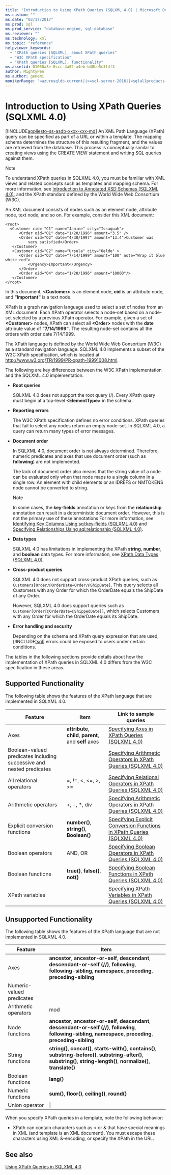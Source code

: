 ```yaml
---
title: "Introduction to Using XPath Queries (SQLXML 4.0) | Microsoft Docs"
ms.custom: ""
ms.date: "03/17/2017"
ms.prod: sql
ms.prod_service: "database-engine, sql-database"
ms.reviewer: ""
ms.technology: xml
ms.topic: "reference"
helpviewer_keywords: 
  - "XPath queries [SQLXML], about XPath queries"
  - "W3C XPath specification"
  - "XPath queries [SQLXML], functionality"
ms.assetid: 01050a8e-0ccc-4a02-a4eb-b48be5c3f4f3
author: MightyPen
ms.author: genemi
monikerRange: "=azuresqldb-current||>=sql-server-2016||=sqlallproducts-allversions||>=sql-server-linux-2017||=azuresqldb-mi-current"
---
```

# Introduction to Using XPath Queries (SQLXML 4.0)
[!INCLUDE[appliesto-ss-asdb-xxxx-xxx-md](../../includes/appliesto-ss-asdb-xxxx-xxx-md.md)]
  An XML Path Language (XPath) query can be specified as part of a URL or within a template. The mapping schema determines the structure of this resulting fragment, and the values are retrieved from the database. This process is conceptually similar to creating views using the CREATE VIEW statement and writing SQL queries against them.  
  
> [!NOTE]  
>  To understand XPath queries in SQLXML 4.0, you must be familiar with XML views and related concepts such as templates and mapping schema. For more information, see [Introduction to Annotated XSD Schemas &#40;SQLXML 4.0&#41;](../../relational-databases/sqlxml/annotated-xsd-schemas/introduction-to-annotated-xsd-schemas-sqlxml-4-0.md), and the XPath standard defined by the World Wide Web Consortium (W3C).  
  
 An XML document consists of nodes such as an element node, attribute node, text node, and so on. For example, consider this XML document:  
  
```  
<root>  
  <Customer cid= "C1" name="Janine" city="Issaquah">  
      <Order oid="O1" date="1/20/1996" amount="3.5" />  
      <Order oid="O2" date="4/30/1997" amount="13.4">Customer was  
          very satisfied</Order>  
   </Customer>  
   <Customer cid="C2" name="Ursula" city="Oelde" >  
      <Order oid="O3" date="7/14/1999" amount="100" note="Wrap it blue white red">  
          <Urgency>Important</Urgency>  
      </Order>  
      <Order oid="O4" date="1/20/1996" amount="10000"/>  
   </Customer>  
</root>  
```  
  
 In this document, **\<Customer>** is an element node, **cid** is an attribute node, and **"Important"** is a text node.  
  
 XPath is a graph navigation language used to select a set of nodes from an XML document. Each XPath operator selects a node-set based on a node-set selected by a previous XPath operator. For example, given a set of **\<Customer>** nodes, XPath can select all **\<Order>** nodes with the **date** attribute value of **"7/14/1999"**. The resulting node-set contains all the orders with order date 7/14/1999.  
  
 The XPath language is defined by the World Wide Web Consortium (W3C) as a standard navigation language. SQLXML 4.0 implements a subset of the W3C XPath specification, which is located at http://www.w3.org/TR/1999/PR-xpath-19991008.html.  
  
 The following are key differences between the W3C XPath implementation and the SQLXML 4.0 implementation.  
  
-   **Root queries**  
  
     SQLXML 4.0 does not support the root query (/). Every XPath query must begin at a top-level **\<ElementType>** in the schema.  
  
-   **Reporting errors**  
  
     The W3C XPath specification defines no error conditions. XPath queries that fail to select any nodes return an empty node-set. In SQLXML 4.0, a query can return many types of error messages.  
  
-   **Document order**  
  
     In SQLXML 4.0, document order is not always determined. Therefore, numeric predicates and axes that use document order (such as **following**) are not implemented.  
  
     The lack of document order also means that the string value of a node can be evaluated only when that node maps to a single column in a single row. An element with child elements or an IDREFS or NMTOKENS node cannot be converted to string.  
  
    > [!NOTE]  
    >  In some cases, the **key-fields** annotation or keys from the **relationship** annotation can result in a deterministic document order. However, this is not the primary use of these annotations For more information, see [Identifying Key Columns Using sql:key-fields &#40;SQLXML 4.0&#41;](../../relational-databases/sqlxml-annotated-xsd-schemas-using/identifying-key-columns-using-sql-key-fields-sqlxml-4-0.md) and [Specifying Relationships Using sql:relationship &#40;SQLXML 4.0&#41;](../../relational-databases/sqlxml-annotated-xsd-schemas-using/specifying-relationships-using-sql-relationship-sqlxml-4-0.md).  
  
-   **Data types**  
  
     SQLXML 4.0 has limitations in implementing the XPath **string**, **number**, and **boolean** data types. For more information, see [XPath Data Types &#40;SQLXML 4.0&#41;](../../relational-databases/sqlxml-annotated-xsd-schemas-xpath-queries/xpath-data-types-sqlxml-4-0.md).  
  
-   **Cross-product queries**  
  
     SQLXML 4.0 does not support cross-product XPath queries, such as `Customers[Order/@OrderDate=Order/@ShipDate]`. This query selects all Customers with any Order for which the OrderDate equals the ShipDate of any Order.  
  
     However, SQLXML 4.0 does support queries such as `Customer[Order[@OrderDate=@ShippedDate]]`, which selects Customers with any Order for which the OrderDate equals its ShipDate.  
  
-   **Error handling and security**  
  
     Depending on the schema and XPath query expression that are used, [!INCLUDE[tsql](../../includes/tsql-md.md)] errors could be exposed to users under certain conditions.  
  
 The tables in the following sections provide details about how the implementation of XPath queries in SQLXML 4.0 differs from the W3C specification in these areas.  
  
## Supported Functionality  
 The following table shows the features of the XPath language that are implemented in SQLXML 4.0.  
  
|Feature|Item|Link to sample queries|  
|-------------|----------|----------------------------|  
|Axes|**attribute**, **child**, **parent**, and **self** axes|[Specifying Axes in XPath Queries &#40;SQLXML 4.0&#41;](../../relational-databases/sqlxml-annotated-xsd-schemas-xpath-queries/samples/specifying-axes-in-xpath-queries-sqlxml-4-0.md)|  
|Boolean-valued predicates including successive and nested predicates||[Specifying Arithmetic Operators in XPath Queries &#40;SQLXML 4.0&#41;](../../relational-databases/sqlxml-annotated-xsd-schemas-xpath-queries/samples/specifying-arithmetic-operators-in-xpath-queries-sqlxml-4-0.md)|  
|All relational operators|=, !=, <, \<=, >, >=|[Specifying Relational Operators in XPath Queries &#40;SQLXML 4.0&#41;](../../relational-databases/sqlxml-annotated-xsd-schemas-xpath-queries/samples/specifying-relational-operators-in-xpath-queries-sqlxml-4-0.md)|  
|Arithmetic operators|+, -, *, div|[Specifying Arithmetic Operators in XPath Queries &#40;SQLXML 4.0&#41;](../../relational-databases/sqlxml-annotated-xsd-schemas-xpath-queries/samples/specifying-arithmetic-operators-in-xpath-queries-sqlxml-4-0.md)|  
|Explicit conversion functions|**number()**, **string()**, **Boolean()**|[Specifying Explicit Conversion Functions in XPath Queries &#40;SQLXML 4.0&#41;](../../relational-databases/sqlxml-annotated-xsd-schemas-xpath-queries/samples/specifying-explicit-conversion-functions-in-xpath-queries-sqlxml-4-0.md)|  
|Boolean operators|AND, OR|[Specifying Boolean Operators in XPath Queries &#40;SQLXML 4.0&#41;](../../relational-databases/sqlxml-annotated-xsd-schemas-xpath-queries/samples/specifying-boolean-operators-in-xpath-queries-sqlxml-4-0.md)|  
|Boolean functions|**true()**, **false()**, **not()**|[Specifying Boolean Functions in XPath Queries &#40;SQLXML 4.0&#41;](../../relational-databases/sqlxml-annotated-xsd-schemas-xpath-queries/samples/specifying-boolean-functions-in-xpath-queries-sqlxml-4-0.md)|  
|XPath variables||[Specifying XPath Variables in XPath Queries &#40;SQLXML 4.0&#41;](../../relational-databases/sqlxml-annotated-xsd-schemas-xpath-queries/samples/specifying-xpath-variables-in-xpath-queries-sqlxml-4-0.md)|  
  
## Unsupported Functionality  
 The following table shows the features of the XPath language that are not implemented in SQLXML 4.0.  
  
|Feature|Item|  
|-------------|----------|  
|Axes|**ancestor**, **ancestor-or-self**, **descendant**, **descendant-or-self (//)**, **following**, **following-sibling**, **namespace**, **preceding**, **preceding-sibling**|  
|Numeric-valued predicates||  
|Arithmetic operators|mod|  
|Node functions|**ancestor**, **ancestor-or-self**, **descendant**, **descendant-or-self (//)**, **following**, **following-sibling**, **namespace**, **preceding**, **preceding-sibling**|  
|String functions|**string()**, **concat()**, **starts-with()**, **contains()**, **substring-before()**, **substring-after()**, **substring()**, **string-length()**, **normalize()**, **translate()**|  
|Boolean functions|**lang()**|  
|Numeric functions|**sum()**, **floor()**, **ceiling()**, **round()**|  
|Union operator|&#124;|  
  
 When you specify XPath queries in a template, note the following behavior:  
  
-   XPath can contain characters such as < or & that have special meanings in XML (and template is an XML document). You must escape these characters using XML &-encoding, or specify the XPath in the URL.  
  
## See also  
 [Using XPath Queries in SQLXML 4.0](../../relational-databases/sqlxml-annotated-xsd-schemas-xpath-queries/using-xpath-queries-in-sqlxml-4-0.md)  
  
  
